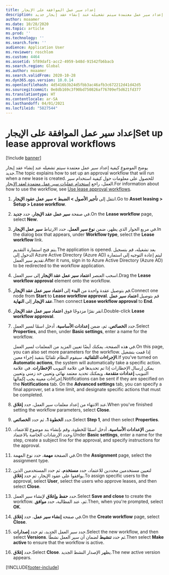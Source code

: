```yaml
---
title: إعداد سير عمل الموافقة على الإيجار
description: يوضح الموضوع كيفية إعداد سير عمل معتمدة سيتم تشغيله عند إنشاء عقد إيجار جديد.
author: moaamer
ms.date: 10/28/2020
ms.topic: article
ms.prod: ''
ms.technology: ''
ms.search.form: ''
audience: Application User
ms.reviewer: roschlom
ms.custom: 4464
ms.assetid: 5f89daf1-acc2-4959-b48d-91542fb6bacb
ms.search.region: Global
ms.author: moaamer
ms.search.validFrom: 2020-10-28
ms.dyn365.ops.version: 10.0.14
ms.openlocfilehash: 4d5416b3b24d5fbb3ac46afb3c672212d41d42d5
ms.sourcegitcommit: 0e8db169c3f90bd750826af76709ef5d621fd377
ms.translationtype: HT
ms.contentlocale: ar-SA
ms.lasthandoff: 04/01/2021
ms.locfileid: "5827544"
---
```

# <a name="set-up-lease-approval-workflows"></a><span data-ttu-id="7694a-103">إعداد سير عمل الموافقة على الإيجار</span><span class="sxs-lookup"><span data-stu-id="7694a-103">Set up lease approval workflows</span></span>

[!include [banner](../includes/banner.md)]

<span data-ttu-id="7694a-104">يوضح الموضوع كيفية إعداد سير عمل معتمدة سيتم تشغيله عند إنشاء عقد إيجار جديد.</span><span class="sxs-lookup"><span data-stu-id="7694a-104">The topic explains how to set up an approval workflow that will run when a new lease is created.</span></span> <span data-ttu-id="7694a-105">للحصول على معلومات حول كيفية استخدام سير العمل، راجع [استخدام عمليات سير عمل معتمدة لعقد الإيجار](use-create-lease-wrkflw.md).</span><span class="sxs-lookup"><span data-stu-id="7694a-105">For information about how to use the workflow, see [Use lease approval workflows](use-create-lease-wrkflw.md).</span></span> 

1. <span data-ttu-id="7694a-106">انتقل إلى **تأجير الأصول \> الضبط \> سير عمل عقود الإيجار**.</span><span class="sxs-lookup"><span data-stu-id="7694a-106">Go to **Asset leasing \> Setup \> Lease workflow**.</span></span>
2. <span data-ttu-id="7694a-107">في صفحة **سير عمل عقد الإيجار‬**، حدد **جديد**.</span><span class="sxs-lookup"><span data-stu-id="7694a-107">On the **Lease workflow** page, select **New**.</span></span>
3. <span data-ttu-id="7694a-108">في مربع الحوار الذي يظهر، ضمن **نوع سير العمل**، حدد الارتباط **سير عمل الإيجار**.</span><span class="sxs-lookup"><span data-stu-id="7694a-108">In the dialog box that appears, under **Workflow type**, select the **Lease workflow** link.</span></span>

    <span data-ttu-id="7694a-109">يتم فتح استمارة التقديم.</span><span class="sxs-lookup"><span data-stu-id="7694a-109">The application is opened.</span></span> <span data-ttu-id="7694a-110">بعد تشغيله، قم بتسجيل الدخول إلى Azure Active Directory (Azure AD) ليتم إعادة التوجيه إلى استمارة تقديم سير العمل.</span><span class="sxs-lookup"><span data-stu-id="7694a-110">After it runs, sign in to Azure Active Directory (Azure AD) to be redirected to the workflow application.</span></span>

4. <span data-ttu-id="7694a-111">اسحب العنصر **اعتماد سير عمل عقد الإيجار** إلى سير العمل.</span><span class="sxs-lookup"><span data-stu-id="7694a-111">Drag the **Lease workflow approval** element onto the workflow.</span></span>
5. <span data-ttu-id="7694a-112">قم بتوصيل عقدة واحدة من **البدء** إلى **اعتماد سير عمل عقد الإيجار**.</span><span class="sxs-lookup"><span data-stu-id="7694a-112">Connect one node from **Start** to **Lease workflow approval**.</span></span> <span data-ttu-id="7694a-113">قم بتوصيل **اعتماد سير عمل عقد الإيجار** إلى **النهاية**.</span><span class="sxs-lookup"><span data-stu-id="7694a-113">Then connect **Lease workflow approval** to **End**.</span></span>
6. <span data-ttu-id="7694a-114">انقر نقرًا مزدوجًا فوق **اعتماد سير عمل عقد الإيجار**.</span><span class="sxs-lookup"><span data-stu-id="7694a-114">Double-click **Lease workflow approval**.</span></span>
7. <span data-ttu-id="7694a-115">حدد **الخصائص**، ثم، ضمن **إعدادات الأساسية**، أدخل اسمًا لسير العمل.</span><span class="sxs-lookup"><span data-stu-id="7694a-115">Select **Properties**, and then, under **Basic settings**, enter a name for the workflow.</span></span>

    <span data-ttu-id="7694a-116">في هذه الصفحة، يمكنك أيضًا تعيين المزيد من المعلمات لسير العمل.</span><span class="sxs-lookup"><span data-stu-id="7694a-116">On this page, you can also set more parameters for the workflow.</span></span> <span data-ttu-id="7694a-117">إذا قمت بتشغيل **الإجراءات التلقائية**، سيقوم النظام تلقائيًا بتنفيذ إجراء معين.</span><span class="sxs-lookup"><span data-stu-id="7694a-117">If you've turned on **Automatic actions**, the system will automatically take a specific action.</span></span> <span data-ttu-id="7694a-118">يمكن إرسال الإخطارات إذا تم تحديدها في علامة التبويب **الإخطارات**. في علامة التبويب **إعدادات متقدمة**، ويمكنك تحديد معتمد نهائي وتعيين حد زمني وتعيين إجراءات معينة يجب إكمالها.</span><span class="sxs-lookup"><span data-stu-id="7694a-118">Notifications can be sent if they are specified on the **Notifications** tab. On the **Advanced settings** tab, you can specify a final approver, set a time limit, and designate specific actions that must be completed.</span></span>

8. <span data-ttu-id="7694a-119">عند الانتهاء من إعداد معلمات سير العمل، حدد **إغلاق**.</span><span class="sxs-lookup"><span data-stu-id="7694a-119">When you've finished setting the workflow parameters, select **Close**.</span></span>
9. <span data-ttu-id="7694a-120">حدد **الخطوة 1**، ثم حدد **الخصائص**.</span><span class="sxs-lookup"><span data-stu-id="7694a-120">Select **Step 1**, and then select **Properties**.</span></span>
10. <span data-ttu-id="7694a-121">ضمن **الإعدادات الأساسية**، أدخل اسمًا للخطوة، وقم بإنشاء بند موضوع للاعتماد، وحدد الإرشادات الخاصة بالاعتماد.</span><span class="sxs-lookup"><span data-stu-id="7694a-121">Under **Basic settings**, enter a name for the step, create a subject line for the approval, and specify instructions for the approval.</span></span>
11. <span data-ttu-id="7694a-122">في الصفحة **مهمة**، حدد نوع المهمة.</span><span class="sxs-lookup"><span data-stu-id="7694a-122">On the **Assignment** page, select the assignment type.</span></span>
12. <span data-ttu-id="7694a-123">لتعيين مستخدمين محددين للاعتماد، حدد **مستخدم**، ثم حدد المستخدمين الذين يوافقوا على عقود الإيجار، ثم حدد **إغلاق**.</span><span class="sxs-lookup"><span data-stu-id="7694a-123">To assign specific users to the approval, select **User**, select the users who approve leases, and then select **Close**.</span></span>
13. <span data-ttu-id="7694a-124">حدد **حفظ وإغلاق** لإنشاء سير العمل.</span><span class="sxs-lookup"><span data-stu-id="7694a-124">Select **Save and close** to create the workflow.</span></span> <span data-ttu-id="7694a-125">ثم، عند المطالبة، حدد **موافق**.</span><span class="sxs-lookup"><span data-stu-id="7694a-125">Then, when you're prompted, select **OK**.</span></span>
14. <span data-ttu-id="7694a-126">في صفحة **إنشاء سير عمل‬**، حدد **إغلاق**.</span><span class="sxs-lookup"><span data-stu-id="7694a-126">On the **Create workflow** page, select **Close**.</span></span>
14. <span data-ttu-id="7694a-127">حدد سير العمل الجديد، ثم حدد **إصدارات**.</span><span class="sxs-lookup"><span data-stu-id="7694a-127">Select the new workflow, and then select **Versions**.</span></span> <span data-ttu-id="7694a-128">ثم حدد **تنشيط** لضمان أن سير العمل نشطًا.</span><span class="sxs-lookup"><span data-stu-id="7694a-128">Then select **Make active** to ensure that the workflow is active.</span></span>
15. <span data-ttu-id="7694a-129">حدد **إغلاق**.</span><span class="sxs-lookup"><span data-stu-id="7694a-129">Select **Close**.</span></span> <span data-ttu-id="7694a-130">يظهر الإصدار النشط الجديد.</span><span class="sxs-lookup"><span data-stu-id="7694a-130">The new active version appears.</span></span>


[!INCLUDE[footer-include](../../includes/footer-banner.md)]